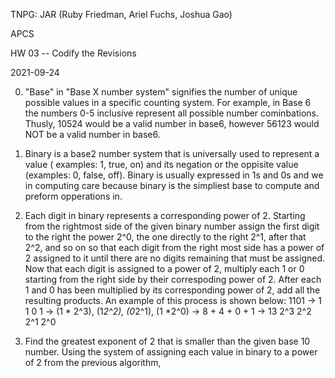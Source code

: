TNPG: JAR (Ruby Friedman, Ariel Fuchs, Joshua Gao)

APCS

HW 03 -- Codify the Revisions

2021-09-24

0. "Base" in "Base X number system" signifies the number of unique possible values in a specific counting system. For example, in Base 6 the numbers 0-5 inclusive represent all possible number cominbations. Thusly, 10524 would be a valid number in base6, however 56123 would NOT be a valid number in base6.
1. Binary is a base2 number system that is universally used to represent a value ( examples: 1, true, on) and its negation or the oppisite value (examples: 0, false, off). Binary is usually expressed in 1s and 0s and we in computing care because binary is the simpliest base to compute and preform opperations in. 

2. Each digit in binary represents a corresponding power of 2. Starting from the rightmost side of the given binary number assign the first digit to the right the power 2^0, the one directly to the right 2^1, after that 2^2, and so on so that each digit from the right most side has a power of 2 assigned to it until there are no digits remaining that must be assigned. Now that each digit is assigned to a power of 2, multiply each 1 or 0 starting from the right side by their correspoding power of 2. After each 1 and 0 has been multiplied by its corresponding power of 2, add all the resulting products. An example of this process is shown below:
1101 ->  1    1    0    1  -> (1 * 2^3), (1*2^2), (0*2^1), (1 *2^0) -> 8 + 4 + 0 + 1 -> 13
        2^3  2^2  2^1  2^0

3. Find the greatest exponent of 2 that is smaller than the given base 10 number. Using the system of assigning each value in binary to a power of 2 from the previous algorithm, 
